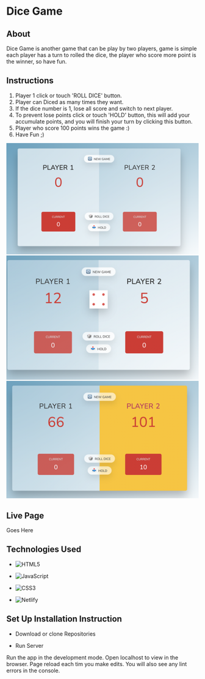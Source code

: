 # Dice Game 


## About 

Dice Game is another game that can be play by two players, game is simple each player has a turn to rolled the dice, the player who score more point is the winner, so have fun. 


## Instructions

1. Player 1 click or touch 'ROLL DICE' button.
2. Player can Diced as many times they want.
3. If the dice number is 1, lose all score and switch to next player.
4. To prevent lose points click or touch 'HOLD' button, this will add your accumulate points, and you will finish your turn by clicking this button.
5. Player who score 100 points wins the game :)
6. Have Fun ;)


![Number1](/Screenshots/Number%201.png)
![Number2](/Screenshots/Number%202.png)
![Number3](/Screenshots/Number%203.png)



## Live Page 
 Goes Here 



 ## Technologies Used

- ![HTML5](https://img.shields.io/badge/html5-%23E34F26.svg?style=for-the-badge&logo=html5&logoColor=white)

- ![JavaScript](https://img.shields.io/badge/javascript-%23323330.svg?style=for-the-badge&logo=javascript&logoColor=%23F7DF1E)


- ![CSS3](https://img.shields.io/badge/css3-%231572B6.svg?style=for-the-badge&logo=css3&logoColor=white)


- ![Netlify](https://img.shields.io/badge/netlify-%23000000.svg?style=for-the-badge&logo=netlify&logoColor=#00C7B7)





 ## Set Up Installation Instruction 

 - Download or clone Repositories 

-  Run Server 

Run the app in the development mode. Open localhost to view in the browser.
Page reload each tim you make edits. You will also see any lint errors in the console.